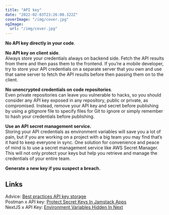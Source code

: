 ```yaml
---
title: "API key"
date: "2022-02-03T23:26:00.322Z"
coverImage: "/img/cover.jpg"
ogImage:
  url: "/img/cover.jpg"
---
```


**No API key directly in your code**.   

**No API key on client side**.   
Always store your credentials always on backend side. Fetch the API results from there and then pass them to the frontend. If you’re a mobile developer, try to store your API credentials on a separate server that you own and use that same server to fetch the API results before then passing them on to the client.  

**No unencrypted credentials on code repositories**.  
Even private repositories can leave you vulnerable to hacks, so you should consider any API key exposed in any repository, public or private, as compromised. Instead, remove your API key and secret before publishing by using a gitignore file to specify files for Git to ignore or simply remember to hash your credentials before publishing.  

**Use an API secret management service.**    
Storing your API credentials as environment variables will save you a lot of pain, but if you are working on a project with a big team you may find that’s it hard to keep everyone in sync. One solution for convenience and peace of mind is to use a secret management service like AWS Secret Manager. This will not only protect your keys but help you retrieve and manage the credentials of your entire team.   

**Generate a new key if you suspect a breach.**

## Links

Advice: [Best practices API key storage](https://developers.amadeus.com/blog/best-practices-api-key-storage)  
Postman x API key: [Protect Secret Keys In Jamstack Apps](https://www.learnwithjason.dev/protect-secret-keys-in-jamstack-apps)  
NextJS x API Key: [Environment Variables Hidden In Next](https://dumas-olivier.medium.com/keep-your-environment-variables-hidden-in-next-js-a06c143920f8)  
